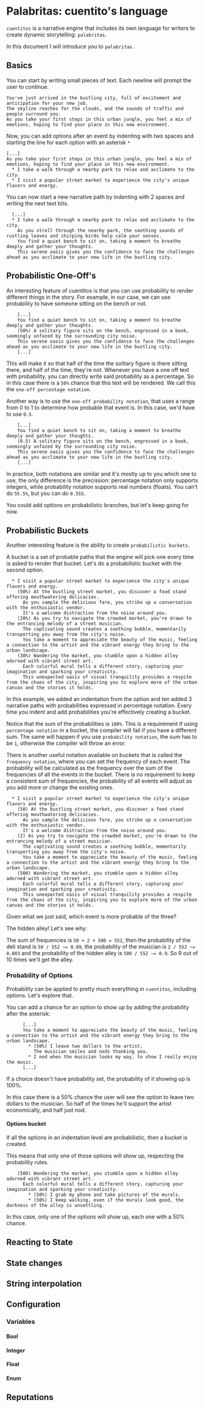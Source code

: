# Palabritas: cuentito's language

`cuentitos` is a narrative engine that includes its own language for writers to create dynamic storytelling: `palabritas`.

In this document I will introduce you to `palabritas`.

## Basics

You can start by writing small pieces of text. Each newline will prompt the user to continue.

```cuentitos
You've just arrived in the bustling city, full of excitement and anticipation for your new job. 
The skyline reaches for the clouds, and the sounds of traffic and people surround you. 
As you take your first steps in this urban jungle, you feel a mix of emotions, hoping to find your place in this new environment.
```

Now, you can add options after an event by indenting with two spaces and starting the line for each option with an asterisk `*`

```cuentitos
[...]
As you take your first steps in this urban jungle, you feel a mix of emotions, hoping to find your place in this new environment.
  * I take a walk through a nearby park to relax and acclimate to the city.
  * I visit a popular street market to experience the city's unique flavors and energy.
```

You can now start a new narrative path by indenting with 2 spaces and writing the next text bits.

```cuentitos
  [...]
  * I take a walk through a nearby park to relax and acclimate to the city.
    As you stroll through the nearby park, the soothing sounds of rustling leaves and chirping birds help calm your senses. 
    You find a quiet bench to sit on, taking a moment to breathe deeply and gather your thoughts. 
    This serene oasis gives you the confidence to face the challenges ahead as you acclimate to your new life in the bustling city.
```

## Probabilistic One-Off's

An interesting feature of cuentitos is that you can use probability to render different things in the story. For example, in our case, we can use probability to have someone sitting on the bench or not.

```cuentitos
    [...]
    You find a quiet bench to sit on, taking a moment to breathe deeply and gather your thoughts. 
    (50%) A solitary figure sits on the bench, engrossed in a book, seemingly unfazed by the surrounding city noise.
    This serene oasis gives you the confidence to face the challenges ahead as you acclimate to your new life in the bustling city.
    [...]
```

This will make it so that half of the time the solitary figure is there sitting there, and half of the time, they're not. Whenever you have a one off text with probability, you can directly write said probability as a percentage. So in this case there is a `50%` chance that this text will be rendered. We call this the `one-off percentage notation`.

Another way is to use the `one-off probability notation`, that uses a range from 0 to 1 to determine how probable that event is. In this case, we'd have to use `0.5`. 

```cuentitos
    [...]
    You find a quiet bench to sit on, taking a moment to breathe deeply and gather your thoughts. 
    (0.5) A solitary figure sits on the bench, engrossed in a book, seemingly unfazed by the surrounding city noise.
    This serene oasis gives you the confidence to face the challenges ahead as you acclimate to your new life in the bustling city.
    [...]
```


In practice, both notations are similar and it's mostly up to you which one to use, the only difference is the precission: percentage notation only supports integers, while probability notation supports real numbers (floats). You can't do `55.5%`, but you can do `0.555`.

You could add options on probabilistic branches, but let's keep going for now.

## Probabilistic Buckets

Another interesting feature is the ability to create `probabilistic buckets`.

A bucket is a set of probable paths that the engine will pick one every time is asked to render that bucket. Let's do a probabilistic bucket with the second option.

```cuentitos
  * I visit a popular street market to experience the city's unique flavors and energy.
    (50%) At the bustling street market, you discover a food stand offering mouthwatering delicacies. 
      As you sample the delicious fare, you strike up a conversation with the enthusiastic vendor.
      It's a welcome distraction from the noise around you.
    (20%) As you try to navigate the crowded market, you're drawn to the entrancing melody of a street musician. 
      The captivating sound creates a soothing bubble, momentarily transporting you away from the city's noise. 
      You take a moment to appreciate the beauty of the music, feeling a connection to the artist and the vibrant energy they bring to the urban landscape.
    (30%) Wandering the market, you stumble upon a hidden alley adorned with vibrant street art. 
      Each colorful mural tells a different story, capturing your imagination and sparking your creativity. 
      This unexpected oasis of visual tranquility provides a respite from the chaos of the city, inspiring you to explore more of the urban canvas and the stories it holds.
```

In this example, we added an indentation from the option and ten added 3 narrative paths with probabilities expressed in percentage notation. Every time you indent and add probabilities you're effectively creating a bucket.

Notice that the sum of the probabilities is `100%`. This is a requirement if using `percentage notation` in a bucket, the compiler will fail if you have a different sum. The same will happen if you use `probability notation`, the sum has to be `1`, otherwise the compiler will throw an error.

There is another useful notation available on buckets that is called the `frequency notation`, where you can set the frequency of each event. The probability will be calculated as the frequency over the sum of the frequencies of all the events in the bucket. There is no requirement to keep a consistent sum of frequencies, the probability of all events will adjust as you add more or change the existing ones.

```cuentitos
  * I visit a popular street market to experience the city's unique flavors and energy.
    (50) At the bustling street market, you discover a food stand offering mouthwatering delicacies. 
      As you sample the delicious fare, you strike up a conversation with the enthusiastic vendor.
      It's a welcome distraction from the noise around you.
    (2) As you try to navigate the crowded market, you're drawn to the entrancing melody of a street musician. 
      The captivating sound creates a soothing bubble, momentarily transporting you away from the city's noise. 
      You take a moment to appreciate the beauty of the music, feeling a connection to the artist and the vibrant energy they bring to the urban landscape.
    (500) Wandering the market, you stumble upon a hidden alley adorned with vibrant street art. 
      Each colorful mural tells a different story, capturing your imagination and sparking your creativity. 
      This unexpected oasis of visual tranquility provides a respite from the chaos of the city, inspiring you to explore more of the urban canvas and the stories it holds.

```
Given what we just said, which event is more probable of the three?

The hidden alley! Let's see why:

The sum of frequencies is `50 + 2 + 500 = 552`, then the probability of the deli stand is `50 / 552 ~= 0.09`, the probability of the musician is `2 / 552 ~= 0.003` and the probability of the hidden alley is `500 / 552 ~= 0.9`. So 9 out of 10 times we'll get the alley.

### Probability of Options

Probability can be applied to pretty much everything in `cuentitos`, including options. Let's explore that.

You can add a chance for an option to show up by adding the probability after the asterisk:

```cuentitos
      [...]
      You take a moment to appreciate the beauty of the music, feeling a connection to the artist and the vibrant energy they bring to the urban landscape.
        * (50%) I leave two dollars to the artist.
          The musician smiles and nods thanking you.
        * I nod when the musician looks my way, to show I really enjoy the music.
      [...]
```

If a choice doesn't have probability set, the probability of it showing up is 100%.

In this case there is a 50% chance the user will see the option to leave two dollars to the musician. So half of the times he'll support the artist economically, and half just nod.

#### Options bucket

If all the options in an indentation level are probabilistic, then a bucket is created.

This means that only one of those options will show up, respecting the probability rules.

```cuentitos
    (500) Wandering the market, you stumble upon a hidden alley adorned with vibrant street art. 
      Each colorful mural tells a different story, capturing your imagination and sparking your creativity. 
        * (50%) I grab my phone and take pictures of the murals.
        * (50%) I keep walking, even if the murals look good, the darkness of the alley is unsettling.
```

In this case, only one of the options will show up, each one with a 50% chance.

## Reacting to State

## State changes

## String interpolation

## Configuration
### Variables
#### Bool
#### Integer
#### Float
#### Enum
## Reputations
